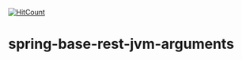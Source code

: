 [![HitCount](http://hits.dwyl.io/teamtact/https://github.com/teamtact/spring-base-rest-jvm-arguments.svg)](http://hits.dwyl.io/teamtact/https://github.com/teamtact/spring-base-rest-jvm-arguments)

# spring-base-rest-jvm-arguments
